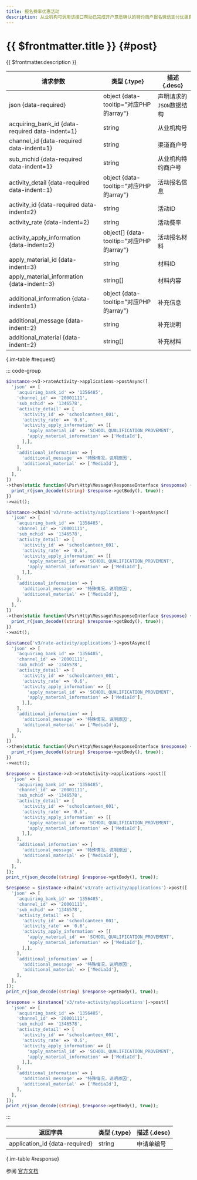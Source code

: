 ```yaml
---
title: 报名费率优惠活动
description: 从业机构可调用该接口帮助已完成开户意愿确认的特约商户报名微信支付优惠费率活动。
---
```


# {{ $frontmatter.title }} {#post}

{{ $frontmatter.description }}

| 请求参数 | 类型 {.type} | 描述 {.desc}
| --- | --- | ---
| json {data-required} | object {data-tooltip="对应PHP的array"} | 声明请求的`JSON`数据结构
| acquiring_bank_id {data-required data-indent=1} | string | 从业机构号
| channel_id {data-required data-indent=1} | string | 渠道商户号
| sub_mchid {data-required data-indent=1} | string | 从业机构特约商户号
| activity_detail {data-required data-indent=1} | object {data-tooltip="对应PHP的array"} | 活动报名信息
| activity_id {data-required data-indent=2} | string | 活动ID
| activity_rate {data-indent=2} | string | 活动费率
| activity_apply_information {data-indent=2} | object[] {data-tooltip="对应PHP的array"} | 活动报名材料
| apply_material_id {data-indent=3} | string | 材料ID
| apply_material_information {data-indent=3} | string[] | 材料内容
| additional_information {data-indent=1} | object {data-tooltip="对应PHP的array"} | 补充信息
| additional_message {data-indent=2} | string | 补充说明
| additional_material {data-indent=2} | string[] | 补充材料

{.im-table #request}

::: code-group

```php [异步纯链式]
$instance->v3->rateActivity->applications->postAsync([
  'json' => [
    'acquiring_bank_id' => '1356485',
    'channel_id' => '20001111',
    'sub_mchid' => '1346578',
    'activity_detail' => [
      'activity_id' => 'schoolcanteen_001',
      'activity_rate' => '0.6',
      'activity_apply_information' => [[
        'apply_material_id' => 'SCHOOL_QUALIFICATION_PROVEMENT',
        'apply_material_information' => ['MediaId'],
      ],],
    ],
    'additional_information' => [
      'additional_message' => '特殊情况，说明原因',
      'additional_material' => ['MediaId'],
    ],
  ],
])
->then(static function(\Psr\Http\Message\ResponseInterface $response) {
  print_r(json_decode((string) $response->getBody(), true));
})
->wait();
```

```php [异步声明式]
$instance->chain('v3/rate-activity/applications')->postAsync([
  'json' => [
    'acquiring_bank_id' => '1356485',
    'channel_id' => '20001111',
    'sub_mchid' => '1346578',
    'activity_detail' => [
      'activity_id' => 'schoolcanteen_001',
      'activity_rate' => '0.6',
      'activity_apply_information' => [[
        'apply_material_id' => 'SCHOOL_QUALIFICATION_PROVEMENT',
        'apply_material_information' => ['MediaId'],
      ],],
    ],
    'additional_information' => [
      'additional_message' => '特殊情况，说明原因',
      'additional_material' => ['MediaId'],
    ],
  ],
])
->then(static function(\Psr\Http\Message\ResponseInterface $response) {
  print_r(json_decode((string) $response->getBody(), true));
})
->wait();
```

```php [异步属性式]
$instance['v3/rate-activity/applications']->postAsync([
  'json' => [
    'acquiring_bank_id' => '1356485',
    'channel_id' => '20001111',
    'sub_mchid' => '1346578',
    'activity_detail' => [
      'activity_id' => 'schoolcanteen_001',
      'activity_rate' => '0.6',
      'activity_apply_information' => [[
        'apply_material_id' => 'SCHOOL_QUALIFICATION_PROVEMENT',
        'apply_material_information' => ['MediaId'],
      ],],
    ],
    'additional_information' => [
      'additional_message' => '特殊情况，说明原因',
      'additional_material' => ['MediaId'],
    ],
  ],
])
->then(static function(\Psr\Http\Message\ResponseInterface $response) {
  print_r(json_decode((string) $response->getBody(), true));
})
->wait();
```

```php [同步纯链式]
$response = $instance->v3->rateActivity->applications->post([
  'json' => [
    'acquiring_bank_id' => '1356485',
    'channel_id' => '20001111',
    'sub_mchid' => '1346578',
    'activity_detail' => [
      'activity_id' => 'schoolcanteen_001',
      'activity_rate' => '0.6',
      'activity_apply_information' => [[
        'apply_material_id' => 'SCHOOL_QUALIFICATION_PROVEMENT',
        'apply_material_information' => ['MediaId'],
      ],],
    ],
    'additional_information' => [
      'additional_message' => '特殊情况，说明原因',
      'additional_material' => ['MediaId'],
    ],
  ],
]);
print_r(json_decode((string) $response->getBody(), true));
```

```php [同步声明式]
$response = $instance->chain('v3/rate-activity/applications')->post([
  'json' => [
    'acquiring_bank_id' => '1356485',
    'channel_id' => '20001111',
    'sub_mchid' => '1346578',
    'activity_detail' => [
      'activity_id' => 'schoolcanteen_001',
      'activity_rate' => '0.6',
      'activity_apply_information' => [[
        'apply_material_id' => 'SCHOOL_QUALIFICATION_PROVEMENT',
        'apply_material_information' => ['MediaId'],
      ],],
    ],
    'additional_information' => [
      'additional_message' => '特殊情况，说明原因',
      'additional_material' => ['MediaId'],
    ],
  ],
]);
print_r(json_decode((string) $response->getBody(), true));
```

```php [同步属性式]
$response = $instance['v3/rate-activity/applications']->post([
  'json' => [
    'acquiring_bank_id' => '1356485',
    'channel_id' => '20001111',
    'sub_mchid' => '1346578',
    'activity_detail' => [
      'activity_id' => 'schoolcanteen_001',
      'activity_rate' => '0.6',
      'activity_apply_information' => [[
        'apply_material_id' => 'SCHOOL_QUALIFICATION_PROVEMENT',
        'apply_material_information' => ['MediaId'],
      ],],
    ],
    'additional_information' => [
      'additional_message' => '特殊情况，说明原因',
      'additional_material' => ['MediaId'],
    ],
  ],
]);
print_r(json_decode((string) $response->getBody(), true));
```

:::

| 返回字典 | 类型 {.type} | 描述 {.desc}
| --- | --- | ---
| application_id {data-required}| string | 申请单编号

{.im-table #response}

参阅 [官方文档](https://pay.weixin.qq.com/wiki/doc/apiv3/wxpay/rateactivity/chapter3_1.shtml)
